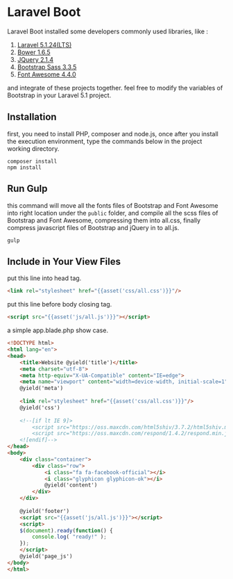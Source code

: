# Laravel Boot
Laravel Boot installed some developers commonly used libraries, like :

1.  [Laravel 5.1.24(LTS)](https://github.com/laravel/laravel)
2.  [Bower 1.6.5](https://github.com/bower/bower)
3.  [JQuery 2.1.4](https://github.com/jquery/jquery)
4.  [Bootstrap Sass 3.3.5](https://github.com/twbs/bootstrap-sass)
5.  [Font Awesome 4.4.0](https://github.com/FortAwesome/Font-Awesome)


and integrate of these projects together.
feel free to modify the variables of Bootstrap in your Laravel 5.1 project.

## Installation
first, you need to install PHP, composer and node.js, once after you install the execution environment, type the commands below in the project working directory.
```
composer install
npm install
```

## Run Gulp
this command will move all the fonts files of Bootstrap and Font Awesome into right location under the `public` folder, and compile all the scss files of Bootstrap and Font Awesome, compressing them into all.css, finally compress javascript files of Bootstrap and jQuery in to all.js.
```
gulp
```

## Include in Your View Files

put this line into head tag.
```html
<link rel="stylesheet" href="{{asset('css/all.css')}}"/>
```

put this line before body closing tag.
```html
<script src="{{asset('js/all.js')}}"></script>
```

a simple app.blade.php show case.
```html
<!DOCTYPE html>
<html lang="en">
<head>
    <title>Website @yield('title')</title>
	<meta charset="utf-8">
	<meta http-equiv="X-UA-Compatible" content="IE=edge">
	<meta name="viewport" content="width=device-width, initial-scale=1">
    @yield('meta')
    
    <link rel="stylesheet" href="{{asset('css/all.css')}}"/>
    @yield('css')
    
	<!--[if lt IE 9]>
		<script src="https://oss.maxcdn.com/html5shiv/3.7.2/html5shiv.min.js"></script>
		<script src="https://oss.maxcdn.com/respond/1.4.2/respond.min.js"></script>
	<![endif]-->
</head>
<body>
    <div class="container">
        <div class="row">
            <i class="fa fa-facebook-official"></i>
            <i class="glyphicon glyphicon-ok"></i>
            @yield('content')
        </div>
    </div>
	
    @yield('footer')
    <script src="{{asset('js/all.js')}}"></script>
    <script>
    $(document).ready(function() {
        console.log( "ready!" );
    });
    </script>
    @yield('page_js')
</body>
</html>
```